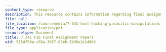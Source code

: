 ```yaml
---
content_type: resource
description: This resource contains information regarding final assignment papers.
file: null
file_location: /coursemedia/7-341-host-hacking-parasitic-manipulations-from-a-micro-to-a-macroscopic-scale-fall-2016/5154f58ac68a38f788eb5b38a2e140b5_MIT7_341F16_Final_Asgn.pdf
file_type: application/pdf
resourcetype: Document
title: 7.341 F16 Final Assignment Papers
uid: 5154f58a-c68a-38f7-88eb-5b38a2e140b5
---
```

